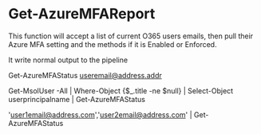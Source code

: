 # Get-AzureMFAReport
This function will accept a list of current O365 users emails, then pull their Azure MFA setting and the methods if it is Enabled or Enforced.

It write normal output to the pipeline

Get-AzureMFAStatus <useremail@address.addr>

Get-MsolUser -All | Where-Object {$_.title -ne $null} | Select-Object userprincipalname | Get-AzureMFAStatus

'user1email@address.com','user2email@address.com' | Get-AzureMFAStatus